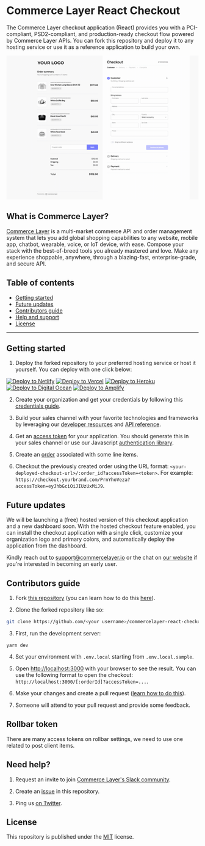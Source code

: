 # Commerce Layer React Checkout

The Commerce Layer checkout application (React) provides you with a PCI-compliant, PSD2-compliant, and production-ready checkout flow powered by Commerce Layer APIs. You can fork this repository and deploy it to any hosting service or use it as a reference application to build your own.

![Commerce Layer React Checkout demo](./public/demo.gif)

## What is Commerce Layer?

[Commerce Layer](https://commercelayer.io) is a multi-market commerce API and order management system that lets you add global shopping capabilities to any website, mobile app, chatbot, wearable, voice, or IoT device, with ease. Compose your stack with the best-of-breed tools you already mastered and love. Make any experience shoppable, anywhere, through a blazing-fast, enterprise-grade, and secure API.

## Table of contents

- [Getting started](#getting-started)
- [Future updates](#future-updates)
- [Contributors guide](#contributors-guide)
- [Help and support](#need-help)
- [License](#license)

---

## Getting started

1. Deploy the forked repository to your preferred hosting service or host it yourself. You can deploy with one click below:

[<img src="https://www.netlify.com/img/deploy/button.svg" alt="Deploy to Netlify" height="35">](https://app.netlify.com/start/deploy?repository=https://github.com/commercelayer/commercelayer-react-checkout) [<img src="https://vercel.com/button" alt="Deploy to Vercel" height="35">](https://vercel.com/new/clone?repository-url=https://github.com/commercelayer/commercelayer-react-checkout) [<img src="https://www.herokucdn.com/deploy/button.svg" alt="Deploy to Heroku" height="35">](https://heroku.com/deploy?template=https://github.com/commercelayer/commercelayer-react-checkout) [<img src="https://www.deploytodo.com/do-btn-blue.svg" alt="Deploy to Digital Ocean" height="35">](https://cloud.digitalocean.com/apps/new?repo=https://github.com/commercelayer/commercelayer-react-checkout/tree/main) [<img src="https://oneclick.amplifyapp.com/button.svg" alt="Deploy to Amplify" height="35">](https://console.aws.amazon.com/amplify/home#/deploy?repo=https://github.com/commercelayer/commercelayer-react-checkout)

2. Create your organization and get your credentials by following this [credentials guide](https://docs.commercelayer.io/developers/credentials).

3. Build your sales channel with your favorite technologies and frameworks by leveraging our [developer resources](https://commercelayer.io/developers/) and [API reference](https://docs.commercelayer.io/api/).

4. Get an [access token](https://docs.commercelayer.io/api/authentication) for your application. You should generate this in your sales channel or use our Javascript [authentication library](https://github.com/commercelayer/commercelayer-js-auth).

5. Create an [order](https://docs.commercelayer.io/developers/v/api-reference/orders) associated with some line items.

6. Checkout the previously created order using the URL format: `<your-deployed-checkout-url>/:order_id?accessToken=<token>`. For example: `https://checkout.yourbrand.com/PrnYhoVeza?accessToken=eyJhbGciOiJIUzUxMiJ9`.

## Future updates

We will be launching a (free) hosted version of this checkout application and a new dashboard soon. With the hosted checkout feature enabled, you can install the checkout application with a single click, customize your organization logo and primary colors, and automatically deploy the application from the dashboard.

Kindly reach out to support@commercelayer.io or the chat on [our website](https://commercelayer.io) if you're interested in becoming an early user.

## Contributors guide

1. Fork [this repository](https://github.com/commercelayer/commercelayer-react-checkout) (you can learn how to do this [here](https://help.github.com/articles/fork-a-repo)).

2. Clone the forked repository like so:

```bash
git clone https://github.com/<your username>/commercelayer-react-checkout.git && cd commercelayer-react-checkout
```

3. First, run the development server:

```
yarn dev
```

4. Set your environment with `.env.local` starting from `.env.local.sample`.

5. Open [http://localhost:3000](http://localhost:3000) with your browser to see the result. You can use the following format to open the checkout: `http://localhost:3000/[:orderId]?accessToken=...`.

6. Make your changes and create a pull request ([learn how to do this](https://docs.github.com/en/github/collaborating-with-issues-and-pull-requests/creating-a-pull-request)).

7. Someone will attend to your pull request and provide some feedback.

## Rollbar token

There are many access tokens on rollbar settings, we need to use one related to post client items.

## Need help?

1. Request an invite to join [Commerce Layer's Slack community](https://commercelayer.io/developers).

2. Create an [issue](https://github.com/commercelayer/commercelayer-react-checkout/issues) in this repository.

3. Ping us [on Twitter](https://twitter.com/commercelayer).

## License

This repository is published under the [MIT](LICENSE) license.
